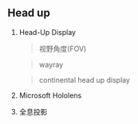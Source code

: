 ## Head up

1. Head-Up Display
   > 视野角度(FOV)

   > wayray

   > continental head up display




2. Microsoft Hololens
   
3. 全息投影
   
